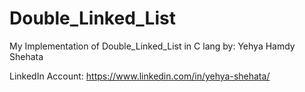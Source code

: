 # Double_Linked_List
My Implementation of Double_Linked_List in C lang
by: Yehya Hamdy Shehata

LinkedIn Account: https://www.linkedin.com/in/yehya-shehata/ 
